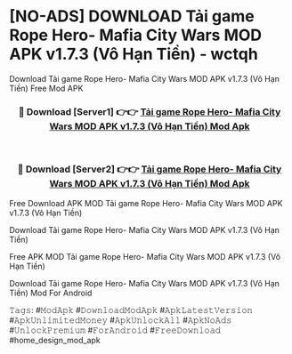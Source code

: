 # [NO-ADS] DOWNLOAD Tải game Rope Hero- Mafia City Wars MOD APK v1.7.3 (Vô Hạn Tiền) - wctqh
Download Tải game Rope Hero- Mafia City Wars MOD APK v1.7.3 (Vô Hạn Tiền) Free Mod APK

<div align="center">
<h3>🔴 Download [Server1] 👉👉 <a href="https://apk-comot.site?title=Tải_game_Rope_Hero-_Mafia_City_Wars_MOD_APK_v1.7.3_(Vô_Hạn_Tiền)">Tải game Rope Hero- Mafia City Wars MOD APK v1.7.3 (Vô Hạn Tiền) Mod Apk</a></h3><br>

<h3>🔴 Download [Server2] 👉👉 <a href="https://apk-comot.site?title=Tải_game_Rope_Hero-_Mafia_City_Wars_MOD_APK_v1.7.3_(Vô_Hạn_Tiền)">Tải game Rope Hero- Mafia City Wars MOD APK v1.7.3 (Vô Hạn Tiền) Mod Apk</a></h3>
</div>


Free Download APK MOD Tải game Rope Hero- Mafia City Wars MOD APK v1.7.3 (Vô Hạn Tiền)

Download Tải game Rope Hero- Mafia City Wars MOD APK v1.7.3 (Vô Hạn Tiền) 

Free APK MOD Tải game Rope Hero- Mafia City Wars MOD APK v1.7.3 (Vô Hạn Tiền) 

Download Tải game Rope Hero- Mafia City Wars MOD APK v1.7.3 (Vô Hạn Tiền) Mod For Android

𝚃𝚊𝚐𝚜: #𝙼𝚘𝚍𝙰𝚙𝚔 #𝙳𝚘𝚠𝚗𝚕𝚘𝚊𝚍𝙼𝚘𝚍𝙰𝚙𝚔 #𝙰𝚙𝚔𝙻𝚊𝚝𝚎𝚜𝚝𝚅𝚎𝚛𝚜𝚒𝚘𝚗 #𝙰𝚙𝚔𝚄𝚗𝚕𝚒𝚖𝚒𝚝𝚎𝚍𝙼𝚘𝚗𝚎𝚢 #𝙰𝚙𝚔𝚄𝚗𝚕𝚘𝚌𝚔𝙰𝚕𝚕 #𝙰𝚙𝚔𝙽𝚘𝙰𝚍𝚜 #𝚄𝚗𝚕𝚘𝚌𝚔𝙿𝚛𝚎𝚖𝚒𝚞𝚖 #𝙵𝚘𝚛𝙰𝚗𝚍𝚛𝚘𝚒𝚍 #𝙵𝚛𝚎𝚎𝙳𝚘𝚠𝚗𝚕𝚘𝚊𝚍 #home_design_mod_apk
